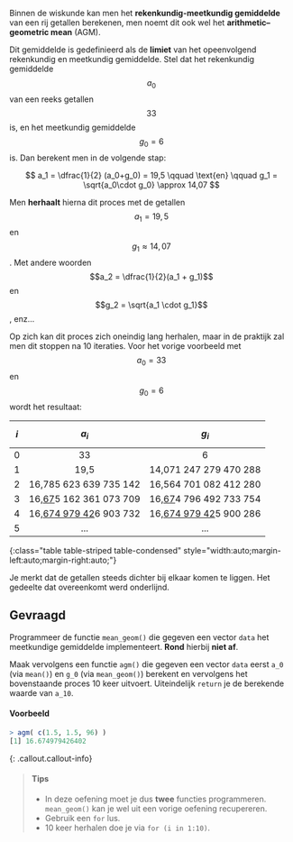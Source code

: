 Binnen de wiskunde kan men het **rekenkundig-meetkundig gemiddelde** van een rij getallen berekenen, men noemt dit ook wel het **arithmetic–geometric mean** (AGM). 

Dit gemiddelde is gedefinieerd als de **limiet** van het opeenvolgend rekenkundig en meetkundig gemiddelde. Stel dat het rekenkundig gemiddelde $$a_0$$ van een reeks getallen $$33$$ is, en het meetkundig gemiddelde $$g_0 = 6$$ is. Dan berekent men in de volgende stap:

$$
a_1 = \dfrac{1}{2} (a_0+g_0) = 19,5 \qquad \text{en} \qquad g_1 = \sqrt{a_0\cdot g_0} \approx 14,07
$$

Men **herhaalt** hierna dit proces met de getallen $$a_1 = 19,5$$ en $$g_1 \approx 14,07$$. Met andere woorden $$a_2 = \dfrac{1}{2}(a_1 + g_1)$$ en $$g_2 = \sqrt{a_1 \cdot g_1}$$, enz...

Op zich kan dit proces zich oneindig lang herhalen, maar in de praktijk zal men dit stoppen na 10 iteraties. Voor het vorige voorbeeld met $$a_0 = 33$$ en $$g_0 = 6$$ wordt het resultaat:

| $$i$$ | $$a_i$$ |$$g_i$$ | 
|:-----:|:-------:|:------:|
| 0     | 33      | 6      |
| 1     | 19,5  | 14,071 247 279 470 288    |
| 2     | 16,785 623 639 735 142  | 16,564 701 082 412 280   |
| 3     | 16,<u>67</u>5 162 361 073 709   | 16,<u>67</u>4 796 492 733 754   |
| 4     | 16,<u>674 979 42</u>6 903 732  | 16,<u>674 979 42</u>5 900 286  |
| 5     | ...   | ...    |
{:class="table table-striped table-condensed" style="width:auto;margin-left:auto;margin-right:auto;"}

Je merkt dat de getallen steeds dichter bij elkaar komen te liggen. Het gedeelte dat overeenkomt werd onderlijnd.

## Gevraagd

Programmeer de functie `mean_geom()` die gegeven een vector `data` het meetkundige gemiddelde implementeert. **Rond** hierbij **niet af**.

Maak vervolgens een functie `agm()` die gegeven een vector `data` eerst `a_0` (via `mean()`) en `g_0` (via `mean_geom()`) berekent en vervolgens het bovenstaande proces 10 keer uitvoert. Uiteindelijk `return` je de berekende waarde van `a_10`.

#### Voorbeeld

```r
> agm( c(1.5, 1.5, 96) )
[1] 16.674979426402
```

{: .callout.callout-info}
>#### Tips
>
> - In deze oefening moet je dus **twee** functies programmeren. `mean_geom()` kan je wel uit een vorige oefening recupereren.
> - Gebruik een `for` lus. 
> - 10 keer herhalen doe je via `for (i in 1:10)`.